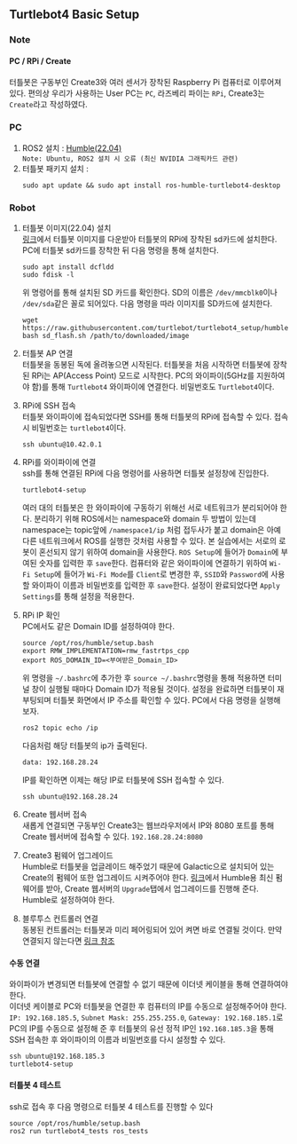 ## Turtlebot4 Basic Setup
### Note
#### PC / RPi / Create
터틀봇은 구동부인 Create3와 여러 센서가 장착된 Raspberry Pi 컴퓨터로 이루어져 있다. 편의상 우리가 사용하는 User PC는 `PC`, 라즈베리 파이는 `RPi`, Create3는 `Create`라고 작성하였다.
### PC
1. ROS2 설치 : [Humble(22.04)](https://docs.ros.org/en/humble/Installation/Ubuntu-Install-Debians.html)  
   `Note: Ubuntu, ROS2 설치 시 오류 (최신 NVIDIA 그래픽카드 관련)`
2. 터틀봇 패키지 설치 :
   ```
   sudo apt update && sudo apt install ros-humble-turtlebot4-desktop
   ```

### Robot

1. 터틀봇 이미지(22.04) 설치  
   [링크](http://download.ros.org/downloads/turtlebot4/)에서 터틀봇 이미지를 다운받아 터틀봇의 RPi에 장착된 sd카드에 설치한다. PC에 터틀봇 sd카드를 장착한 뒤 다음 명령을 통해 설치한다.

   ```
   sudo apt install dcfldd
   sudo fdisk -l
   ```
   위 명령어를 통해 설치된 SD 카드를 확인한다. SD의 이름은 `/dev/mmcblk0`이나 `/dev/sda`같은 꼴로 되어있다. 다음 명령을 따라 이미지를 SD카드에 설치한다.
   ```
   wget https://raw.githubusercontent.com/turtlebot/turtlebot4_setup/humble/scripts/sd_flash.sh
   bash sd_flash.sh /path/to/downloaded/image
   ```
2. 터틀봇 AP 연결  
   터틀봇을 동봉된 독에 올려놓으면 시작된다. 터틀봇을 처음 시작하면 터틀봇에 장착된 RPi는 AP(Access Point) 모드로 시작한다. PC의 와이파이(5GHz를 지원하여야 함)를 통해 `Turtlebot4` 와이파이에 연결한다. 비밀번호도 `Turtlebot4`이다.
3. RPi에 SSH 접속  
   터틀봇 와이파이에 접속되었다면 SSH를 통해 터틀봇의 RPi에 접속할 수 있다. 접속 시 비밀번호는 `turtlebot4`이다.

   ```
   ssh ubuntu@10.42.0.1
   ```
4. RPi를 와이파이에 연결  
   ssh를 통해 연결된 RPi에 다음 명령어를 사용하면 터틀봇 설정창에 진입한다.

   ```
   turtlebot4-setup
   ```
   여러 대의 터틀봇은 한 와이파이에 구동하기 위해선 서로 네트워크가 분리되어야 한다. 분리하기 위해 ROS에서는 namespace와 domain 두 방법이 있는데 namespace는 topic앞에 `/namespace1/ip` 처럼 접두사가 붙고 domain은 아예 다른 네트워크에서 ROS를 실행한 것처럼 사용할 수 있다. 본 실습에서는 서로의 로봇이 혼선되지 않기 위하여 domain을 사용한다.
   `ROS Setup`에 들어가 `Domain`에 부여된 숫자를 입력한 후 `save`한다.
   컴퓨터와 같은 와이파이에 연결하기 위하여 `Wi-Fi Setup`에 들어가 `Wi-Fi Mode`를 `Client`로 변경한 후, `SSID`와 `Password`에 사용할 와이파이 이름과 비밀번호를 입력한 후 `save`한다.
   설정이 완료되었다면 `Apply Settings`를 통해 설정을 적용한다.
5. RPi IP 확인  
   PC에서도 같은 Domain ID를 설정하여야 한다.

   ```
   source /opt/ros/humble/setup.bash
   export RMW_IMPLEMENTATION=rmw_fastrtps_cpp
   export ROS_DOMAIN_ID=<부여받은_Domain_ID>
   ```
   위 명령을 `~/.bashrc`에 추가한 후 `source ~/.bashrc`명령을 통해 적용하면 터미널 창이 실행될 때마다 Domain ID가 적용될 것이다.
   설정을 완료하면 터틀봇이 재부팅되며 터틀봇 화면에서 IP 주소를 확인할 수 있다. PC에서 다음 명령을 실행해 보자.
   ```
   ros2 topic echo /ip
   ```
   다음처럼 해당 터틀봇의 ip가 출력된다.  
   ```
   data: 192.168.28.24
   ```
   IP를 확인하면 이제는 해당 IP로 터틀봇에 SSH 접속할 수 있다.
   ```
   ssh ubuntu@192.168.28.24
   ```
6. Create 웹서버 접속  
   새롭게 연결되면 구동부인 Create3는 웹브라우저에서 IP와 8080 포트를 통해 Create 웹서버에 접속할 수 있다. `192.168.28.24:8080`
7. Create3 펌웨어 업그레이드  
   Humble로 터틀봇을 업글레이드 해주었기 때문에 Galactic으로 설치되어 있는 Create의 펌웨어 또한 업그레이드 시켜주어야 한다. [링크](https://iroboteducation.github.io/create3_docs/releases/overview/)에서 Humble용 최신 펌웨어를 받아, Create 웹서버의 `Upgrade`탭에서 업그레이드를 진행해 준다. Humble로 설정하여야 한다.
8.  블루투스 컨트롤러 연결  
   동봉된 컨트롤러는 터틀봇과 미리 페어링되어 있어 켜면 바로 연결될 것이다. 만약 연결되지 않는다면 [링크 참조](https://turtlebot.github.io/turtlebot4-user-manual/setup/basic.html#turtlebot-4-controller-setup)

#### 수동 연결  
   와이파이가 변경되면 터틀봇에 연결할 수 없기 때문에 이더넷 케이블을 통해 연결하여야 한다.  
   이더넷 케이블로 PC와 터틀봇을 연결한 후 컴퓨터의 IP를 수동으로 설정해주어야 한다.  
   `IP: 192.168.185.5`, `Subnet Mask: 255.255.255.0`, `Gateway: 192.168.185.1`로 PC의 IP를 수동으로 설정해 준 후 터틀봇의 유선 정적 IP인 `192.168.185.3`을 통해 SSH 접속한 후 와이파이의 이름과 비밀번호를 다시 설정할 수 있다.
   ```
   ssh ubuntu@192.168.185.3
   turtlebot4-setup
   ```


#### 터틀봇 4 테스트
   ssh로 접속 후 다음 명령으로 터틀봇 4 테스트를 진행할 수 있다
   ```
   source /opt/ros/humble/setup.bash
   ros2 run turtlebot4_tests ros_tests
   ```
